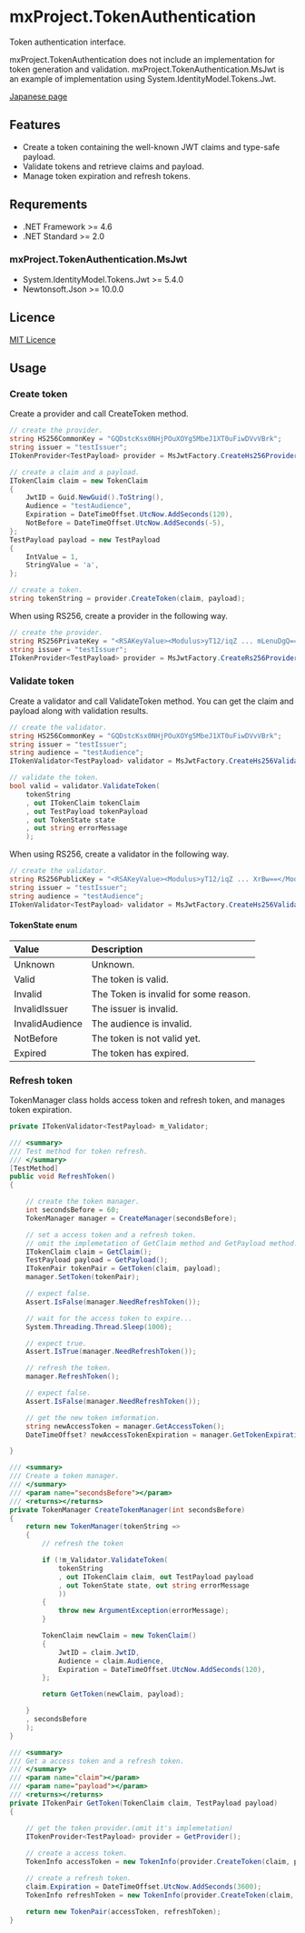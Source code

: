 # mxProject.TokenAuthentication

Token authentication interface.

mxProject.TokenAuthentication does not include an implementation for token generation and validation.
mxProject.TokenAuthentication.MsJwt is an example of implementation using System.IdentityModel.Tokens.Jwt.

[Japanese page](README.jp.md)

## Features

* Create a token containing the well-known JWT claims and type-safe payload.
* Validate tokens and retrieve claims and payload.
* Manage token expiration and refresh tokens.

## Requrements

* .NET Framework >= 4.6
* .NET Standard >= 2.0

### mxProject.TokenAuthentication.MsJwt
* System.IdentityModel.Tokens.Jwt >= 5.4.0
* Newtonsoft.Json >= 10.0.0

## Licence

[MIT Licence](http://opensource.org/licenses/mit-license.php)

## Usage

### Create token

Create a provider and call CreateToken method.

```c#
// create the provider.
string HS256CommonKey = "GQDstcKsx0NHjPOuXOYg5MbeJ1XT0uFiwDVvVBrk";
string issuer = "testIssuer";
ITokenProvider<TestPayload> provider = MsJwtFactory.CreateHs256Provider<TestPayload>(HS256CommonKey, issuer);

// create a claim and a payload.
ITokenClaim claim = new TokenClaim
{
    JwtID = Guid.NewGuid().ToString(),
    Audience = "testAudience",
    Expiration = DateTimeOffset.UtcNow.AddSeconds(120),
    NotBefore = DateTimeOffset.UtcNow.AddSeconds(-5),
};
TestPayload payload = new TestPayload
{
    IntValue = 1,
    StringValue = 'a',
};

// create a token.
string tokenString = provider.CreateToken(claim, payload);
```

When using RS256, create a provider in the following way.

```C#
// create the provider.
string RS256PrivateKey = "<RSAKeyValue><Modulus>yT12/iqZ ... mLenuDgQ==</D></RSAKeyValue>";
string issuer = "testIssuer";
ITokenProvider<TestPayload> provider = MsJwtFactory.CreateRs256Provider<TestPayload>(RS256PrivateKey, issuer);
```

### Validate token

Create a validator and call ValidateToken method.
You can get the claim and payload along with validation results.

```C#
// create the validator.
string HS256CommonKey = "GQDstcKsx0NHjPOuXOYg5MbeJ1XT0uFiwDVvVBrk";
string issuer = "testIssuer";
string audience = "testAudience";
ITokenValidator<TestPayload> validator = MsJwtFactory.CreateHs256Validator<TestPayload>(HS256CommonKey, issuer, audience);

// validate the token.
bool valid = validator.ValidateToken(
    tokenString
    , out ITokenClaim tokenClaim
    , out TestPayload tokenPayload
    , out TokenState state
    , out string errorMessage
    );
```

When using RS256, create a validator in the following way.

```C#
// create the validator.
string RS256PublicKey = "<RSAKeyValue><Modulus>yT12/iqZ ... XrBw==</Modulus><Exponent>AQAB</Exponent></RSAKeyValue>";
string issuer = "testIssuer";
string audience = "testAudience";
ITokenValidator<TestPayload> validator = MsJwtFactory.CreateHs256Validator<TestPayload>(RS256PublicKey, issuer, audience);
```

#### TokenState enum

|Value|Description|
|:--|:--|
|Unknown|Unknown.|
|Valid|The token is valid.|
|Invalid|The Token is invalid for some reason.|
|InvalidIssuer|The issuer is invalid.|
|InvalidAudience|The audience is invalid.|
|NotBefore|The token is not valid yet.|
|Expired|The token has expired.|

### Refresh token

TokenManager class holds access token and refresh token, and manages token expiration.

```C#
private ITokenValidator<TestPayload> m_Validator;

/// <summary>
/// Test method for token refresh.
/// </summary>
[TestMethod]
public void RefreshToken()
{

    // create the token manager.
    int secondsBefore = 60;
    TokenManager manager = CreateManager(secondsBefore);

    // set a access token and a refresh token.
    // omit the implemetation of GetClaim method and GetPayload method.
    ITokenClaim claim = GetClaim();
    TestPayload payload = GetPayload();
    ITokenPair tokenPair = GetToken(claim, payload);
    manager.SetToken(tokenPair);

    // expect false.
    Assert.IsFalse(manager.NeedRefreshToken());

    // wait for the access token to expire...
    System.Threading.Thread.Sleep(1000);

    // expect true.
    Assert.IsTrue(manager.NeedRefreshToken());

    // refresh the token.
    manager.RefreshToken();

    // expect false.
    Assert.IsFalse(manager.NeedRefreshToken());

    // get the new token imformation.
    string newAccessToken = manager.GetAccessToken();
    DateTimeOffset? newAccessTokenExpiration = manager.GetTokenExpiration();

}

/// <summary>
/// Create a token manager.
/// </summary>
/// <param name="secondsBefore"></param>
/// <returns></returns>
private TokenManager CreateTokenManager(int secondsBefore)
{
    return new TokenManager(tokenString =>
    {
        // refresh the token

        if (!m_Validator.ValidateToken(
            tokenString
            , out ITokenClaim claim, out TestPayload payload
            , out TokenState state, out string errorMessage
            ))
        {
            throw new ArgumentException(errorMessage);
        }

        TokenClaim newClaim = new TokenClaim()
        {
            JwtID = claim.JwtID,
            Audience = claim.Audience,
            Expiration = DateTimeOffset.UtcNow.AddSeconds(120),
        };

        return GetToken(newClaim, payload);

    }
    , secondsBefore
    );
}

/// <summary>
/// Get a access token and a refresh token.
/// </summary>
/// <param name="claim"></param>
/// <param name="payload"></param>
/// <returns></returns>
private ITokenPair GetToken(TokenClaim claim, TestPayload payload)
{

    // get the token provider.(omit it's implemetation)
    ITokenProvider<TestPayload> provider = GetProvider();
    
    // create a access token.
    TokenInfo accessToken = new TokenInfo(provider.CreateToken(claim, payload), claim.Expiration, claim.NotBefore);

    // create a refresh token.
    claim.Expiration = DateTimeOffset.UtcNow.AddSeconds(3600);
    TokenInfo refreshToken = new TokenInfo(provider.CreateToken(claim, payload), claim.Expiration, claim.NotBefore);

    return new TokenPair(accessToken, refreshToken);
}
```
